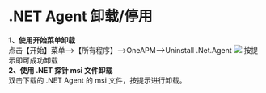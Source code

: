 # .NET Agent 卸载/停用
**1、使用开始菜单卸载**<br>
点击【开始】菜单—>【所有程序】—>OneAPM—>Uninstall .Net.Agent
![](/images/netuninstall.png)
按提示即可成功卸载<br>
**2、使用 .NET 探针 msi 文件卸载**<br>
双击下载的 .NET Agent 的 msi 文件，按提示进行卸载。